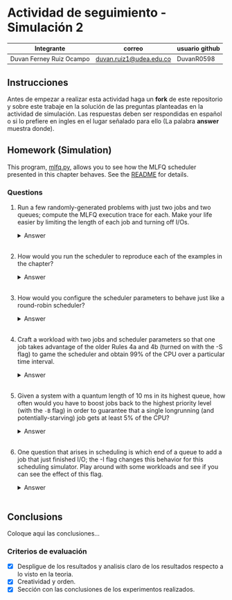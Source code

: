 # Actividad de seguimiento - Simulación 2

|Integrante|correo|usuario github|
|---|---|---|
|Duvan Ferney Ruiz Ocampo|duvan.ruiz1@udea.edu.co|DuvanR0598|

## Instrucciones

Antes de empezar a realizar esta actividad haga un **fork** de este repositorio y sobre este trabaje en la solución de las preguntas planteadas en la actividad de simulación. Las respuestas deben ser respondidas en español o si lo prefiere en ingles en el lugar señalado para ello (La palabra **answer** muestra donde).


## Homework (Simulation)

This program, [mlfq.py](mlfq.py), allows you to see how the MLFQ scheduler presented in this chapter behaves. See the [README](https://github.com/remzi-arpacidusseau/ostep-homework/blob/master/cpu-sched-mlfq/README.md) for details.


### Questions

1. Run a few randomly-generated problems with just two jobs and two queues; compute the MLFQ execution trace for each. Make your life easier by limiting the length of each job and turning off I/Os.

   <details>
   <summary>Answer</summary>
      
   Para resolver el problema, ejecuté el programa mlfq.py con los siguientes parámetros: `python mlfq.py -n 2 -j 2 -m 10 -M 1000 -c`

   **¿Qué significa esto?**
   - `-n 2`: 2 colas.
   - `-j 2`: 2 trabajos.
   - `-m 10`: Cada trabajo tendrá como máximo 10 unidades de tiempo de ejecución (máximo 10 unidades de CPU).
   - `-M 1000`: Hace que el IO sea extremadamente raro (cada 1000 ticks)
   - `-c`: Que calcule y muestre el seguimiento de la ejecución.
  
   <br>
  
   **Seguimiento de Ejecución (Execution Trace):**
   - *Tiempo 0:* Job 0 comienza a ejecutarse inmediatamente.
   - *Tiempo 0 a 5:* Job 0 se ejecuta de forma continua.
   - *Tiempo 5:* Job 0 finaliza.
   - *Tiempo 5 a 12:* Job 1 comienza y se ejecuta de manera continua hasta finalizar.
  
   <br>

   **Analisis**
   - Ambos trabajos ingresaron al sistema al mismo tiempo.
   - Job 0 fue seleccionado primero, ya que los trabajos se ejecutan según prioridad y orden de llegada.
   - Como no hubo E/S, ni cambios de prioridad, los trabajos se ejecutaron de manera sencilla en el orden en que llegaron.
   - Job 1 tuvo que esperar a que Job 0 terminara para comenzar su ejecución (por eso su tiempo de respuesta es 5).
  
   <br>

   <div align="center">
      <img src="https://github.com/DuvanR0598/Simulacion2_SO20251-/blob/main/Imagenes/Pregunta%201.png?raw=true" alt="Pregunta 1" width="600"/>
   </div>

   </details>
   <br>

2. How would you run the scheduler to reproduce each of the examples in the chapter?
   
   <details>
   <summary>Answer</summary>   
      
   Para reproducir los ejemplos del capítulo usando el programador `mlfq.py`, se debe:

   <br>

   **1. Identificar las condiciones específicas de cada ejemplo:**
   - ¿Cuántos trabajos hay?
   - ¿Cuándo llega cada trabajo (startTime)?
   - ¿Cuánto CPU necesita cada trabajo (runTime)?
   - ¿Cada cuánto realiza operaciones de E/S?
   - ¿Cuántas colas de prioridad existen?
   - ¿Cuánto tiempo dura el quantum de cada cola?
   - ¿Hay boost de prioridades? (cada cuánto tiempo)
   - ¿Qué reglas de allotment (permanencia en nivel) se aplican?
  
   <br>

   **2. Traducir esas condiciones en opciones de línea de comandos para `mlfq.py`:**
   - Usando `-n`, `-q`, `-a`, `-Q`, `-A`, `-l`, `-j`, `-m`, `-M`, `-B`, etc.
  
   <br>

   **3. Ejecutar el programa usando esos parámetros.**
   - Si el ejemplo especifica trabajos exactos, se usa `-l` para definir los trabajos manualmente.
   - Si hay boost de prioridad, se usa `-B`.
   - Si hay diferentes tiempos de quantum o allotment por cola, usaré `-Q` y `-A`.
   
   </details>
   <br>

3. How would you configure the scheduler parameters to behave just like a round-robin scheduler?

   <details>
   <summary>Answer</summary>

   Para que el MLFQ (mlfq.py) se comporte como un planificador Round-Robin (RR) se debe configurar de manera que:

   **1. Haya solo una cola (un solo nivel de prioridad)**
   - Usar la opción: `-n 1`
  
   <br>

   **2. Definir el quantum (tiempo de CPU antes de cambiar de proceso) como lo que se quiere para el RR.**
   - Usar la opción: `-q <quantum>` (por ejemplo, `-q 4` para un RR clásico de 4 unidades de tiempo).
  
   <br>

   **3. No haya degradación de prioridad ni allotments especiales.**
   - No se necesita modificar allotments manualmente, ya que con una sola cola, los allotments no afectan.

   <br>

   **4. Sin boost, aunque con 1 sola cola ya no tiene sentido.**

   <br>

   **5. Sin operaciones de E/S, si se quiere un RR simple y limpio.**

   <br>

   **6. Comando de ejemplo para simular Round-Robin**
   - `python mlfq.py -n 1 -q 4 -l 0,10,0:2,8,0:4,6,0 -c`
  
   <br>

   
   *¿Qué hace esto?*
   - `-n 1`: Solo una cola → no hay prioridades.
   - `-q 4`: Cada proceso tiene 4 unidades de CPU antes de ser expulsado (time slice = 4).
   - `-l 0,10,0:2,8,0:4,6,0`: Defines 3 trabajos manualmente (tú puedes poner los trabajos que quieras).
   - `-c`: Calcula automáticamente el trace de ejecución.
  
   </details>
   <br>

4. Craft a workload with two jobs and scheduler parameters so that one job takes advantage of the older Rules 4a and 4b (turned on
with the -S flag) to game the scheduler and obtain 99% of the CPU over a particular time interval.

   <details>
   <summary>Answer</summary>
   
   **Comando Usado** → `python mlfq.py -n 2 -Q 5,10 -A 1,1 -S -l 0,50,4:0,50,0 -c`

   <br>

   - `-n 2`  2 niveles de cola (alta y baja prioridad)
   - `Q 5,10`  Quantum de 5 para la cola alta y 10 para la cola baja
   - `-A 1,1`  Solo 1 allotment por nivel (si se usa el quantum, se baja de nivel)
   - `-S`  **Clave:** si se hace E/S, se queda en el nivel actual y se reinician allotment y quantum
   - `-l 0,50,4:0,50,0`  Dos trabajos:
      - *Job 0:* empieza en `t=0`, requiere 50 unidades de CPU, hace E/S cada 4 unidades
      - *Job 1:* también en `t=0`, requiere 50 unidades, no hace E/S
   - `-c`  	Muestra el seguimiento de ejecución (Execution Trace) y estadísticas al final.
  
   <br>

   **¿Qué va a pasar?**
   - Job 0 hace E/S cada 4 unidades → nunca baja de nivel, se mantiene en la cola de mayor prioridad gracias a `-S`.
   - Job 1 no hace E/S → usa su quantum de 5, agota el allotment, baja al nivel 0, donde se ejecuta menos frecuentemente.
   - Durante los primeros ~50 ticks, Job 0 acapara casi toda la CPU.
  
   <br>

   **Resultado observado**
   - Job 0 ejecuta repetidamente en la cola de prioridad más alta (PRIORITY 1).
   - Realiza una operación de E/S cada 4 ticks, y gracias a la opción `-S`, se le reinicia el quantum y allotment sin degradarlo.
   - Mientras tanto, Job 1 nunca ejecuta durante ese intervalo, porque baja a la cola de menor prioridad y Job 0 ocupa constantemente la CPU.
  
   <br>

   <div align="center">
      <img src="https://github.com/DuvanR0598/Simulacion2_SO20251-/blob/main/Imagenes/Pregunta%204.png?raw=true" alt="Pregunta 1" width="600"/>
   </div>
   
   </details>
   <br>

5. Given a system with a quantum length of 10 ms in its highest queue, how often would you have to boost jobs back to the highest priority level (with the `-B` flag) in order to guarantee that a single longrunning (and potentially-starving) job gets at least 5% of the CPU?

   <details>
   <summary>Answer</summary>

   Durante el intervalo de duración `T`, el trabajo largo solo recibe CPU durante 10 ms (cuando es promovido). Queremos que ese trabajo obtenga al menos el 5 % del tiempo total del CPU.

   $\frac{10}{T} \ge 0.05\to T\le \frac{10}{0.05} = 200ms$

   <br>

   ✅ Para que un trabajo de larga duración reciba al menos el 5 % del CPU, se debe aplicar el (-B) cada 200 ms o menos. Dado lo anterior, se usaria el siguiente comando

   <br>

   `python mlfq.py -n 3 -Q 10,20,30 -A 1,1,1 -B 200 -l 0,100,0:0,100,0 -c`

   <br>

   Esta ejecución refleja exactamente lo que queremos: mostrar cómo el parámetro -B 200 (boost cada 200ms) garantiza que un trabajo de baja prioridad no se quede sin CPU, y pueda recibir al menos el 5 % del tiempo total.

   **En Conclusión:** Para garantizar que un trabajo de larga duración (que ha descendido a una cola de baja prioridad) obtenga al menos el 5 % del tiempo de CPU, debe recibir al menos 5 ms por cada 100 ms de CPU total.
   Dado que la cola más alta tiene un quantum de 10 ms, y los boosts con `-B`  promueven al trabajo hambriento a esa cola, se puede usar ese quantum para "inyectarle" tiempo de CPU.

   <br>

   El comando ejecutado reproduce el siguiente comportamiento:
   - 3 colas con quantum: 10 (alta), 20 (media), 30 (baja).
   - Allotment de 1 por nivel.
   - Boost cada 200 ms.
   - Dos trabajos de larga duración, ambos comienzan al mismo tiempo.
   - Sin E/S.
  
   <div align="center">
      <img src="https://github.com/DuvanR0598/Simulacion2_SO20251-/blob/main/Imagenes/Pregunta%205.png?raw=true" alt="Pregunta 1" width="600"/>
   </div>

   </details>
   <br>

7. One question that arises in scheduling is which end of a queue to add a job that just finished I/O; the -I flag changes this behavior
for this scheduling simulator. Play around with some workloads and see if you can see the effect of this flag.

   <details>
   <summary>Answer</summary>
   Coloque aqui su respuerta
   </details>
   <br>

## Conclusions

Coloque aqui las conclusiones...


### Criterios de evaluación
- [x] Despligue de los resultados y analisis claro de los resultados respecto a lo visto en la teoria.
- [x] Creatividad y orden.
- [x] Sección con las conclusiones de los experimentos realizados.
